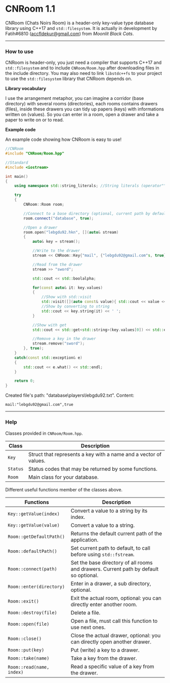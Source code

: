 # CNRoom 1.1
CNRoom (Chats Noirs Room) is a header-only key-value type database library using C++17 and `std::filesystem`. It is actually in development by Fatih#6810 (accfldekur@gmail.com) from *Moonlit Black Cats*.
***

### How to use

CNRoom is header-only, you just need a compiler that supports C++17 and `std::filesystem` and to include `CNRoom/Room.hpp` after downloading files in the include directory. You may also need to link `libstdc++fs` to your project to use the `std::filesystem` library that CNRoom depends on.

**Library vocabulary**

I use the arrangement metaphor, you can imagine a corridor (base directory) with several rooms (directories), each rooms contains drawers (files), inside these drawers you can tidy up papers (keys) with informations written on (values). So you can enter in a room, open a drawer and take a paper to write on or to read.

**Example code**

An example code showing how CNRoom is easy to use!
```cpp
//CNRoom
#include "CNRoom/Room.hpp"

//Standard
#include <iostream>

int main()
{
    using namespace std::string_literals; //String literals (operator""s)

    try
    {
        CNRoom::Room room;

        //Connect to a base directory (optional, current path by default)
        room.connect("database", true);

        //Open a drawer
        room.open("lebgdu92.hkn", [](auto& stream)
        {
            auto& key = stream();

            //Write to the drawer
            stream << CNRoom::Key{"mail", {"lebgdu92@gmail.com"s, true}} << CNRoom::Key{"sword", {"Sword of the Warrior"s, false, 4.85, 0}};

            //Read from the drawer
            stream >> "sword";

            std::cout << std::boolalpha;

            for(const auto& it: key.values)
            {
                //Show with std::visit
                std::visit([](auto const& value){ std::cout << value << ' '; }, it);
                //Show by converting to string
                std::cout << key.string(it) << ' ';
            }

            //Show with get
            std::cout << std::get<std::string>(key.values[0]) << std::endl;

            //Remove a key in the drawer
            stream.remove("sword");
        }, true);
    }
    catch(const std::exception& e)
    {
        std::cout << e.what() << std::endl;
    }

    return 0;
}
```

Created file's path: "database\players\lebgdu92.txt". Content:
```
mail:"lebgdu92@gmail.com",true
```

***

### Help

Classes provided in `CNRoom/Room.hpp`. 

Class | Description
------- | -----------
`Key` | Struct that represents a key with a name and a vector of values.
`Status` | Status codes that may be returned by some functions.
`Room` | Main class for your database.

Different useful functions member of the classes above.

Functions | Description
------- | -----------
`Key::getValue(index)` | Convert a value to a string by its index.
`Key::getValue(value)` | Convert a value to a string.
`Room::getDefaultPath()` | Returns the default current path of the application.
`Room::defaultPath()` | Set current path to default, to call before using `std::fstream`.
`Room::connect(path)` | Set the base directory of all rooms and drawers. Current path by default so optional. 
`Room::enter(directory)` | Enter in a drawer, a sub directory, optional.
`Room::exit()` | Exit the actual room, optional: you can directly enter another room.
`Room::destroy(file)` | Delete a file.
`Room::open(file)` | Open a file, must call this function to use next ones.
`Room::close()` | Close the actual drawer, optional: you can directly open another drawer.
`Room::put(key)` | Put (write) a key to a drawer.
`Room::take(name)` | Take a key from the drawer.
`Room::read(name, index)` | Read a specific value of a key from the drawer.


